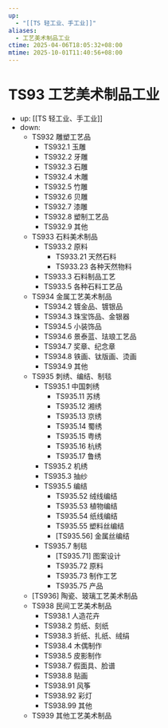 ```yaml
---
up:
  - "[[TS 轻工业、手工业]]"
aliases:
  - 工艺美术制品工业
ctime: 2025-04-06T18:05:32+08:00
mtime: 2025-10-01T11:40:56+08:00
---
```


# TS93 工艺美术制品工业

- up: [[TS 轻工业、手工业]]
- down:	
	- TS932 雕塑工艺品
		- TS932.1 玉雕
		- TS932.2 牙雕
		- TS932.3 石雕
		- TS932.4 木雕
		- TS932.5 竹雕
		- TS932.6 贝雕
		- TS932.7 漆雕
		- TS932.8 塑制工艺品
		- TS932.9 其他
	- TS933 石料美术制品
		- TS933.2 原料
			- TS933.21 天然石料
			- TS933.23 各种天然物料
		- TS933.3 石料制品工艺
		- TS933.5 各种石料工艺品
	- TS934 金属工艺美术制品
		- TS934.2 镀金品、镀银品
		- TS934.3 珠宝饰品、金银器
		- TS934.5 小装饰品
		- TS934.6 景泰蓝、珐琅工艺品
		- TS934.7 奖章、纪念章
		- TS934.8 铁画、钛版画、烫画
		- TS934.9 其他
	- TS935 刺绣、编结、制毯
		- TS935.1 中国刺绣
			- TS935.11 苏绣
			- TS935.12 湘绣
			- TS935.13 京绣
			- TS935.14 蜀绣
			- TS935.15 粤绣
			- TS935.16 杭绣
			- TS935.17 鲁绣
		- TS935.2 机绣
		- TS935.3 抽纱
		- TS935.5 编结
			- TS935.52 绒线编结
			- TS935.53 植物编结
			- TS935.54 纸线编结
			- TS935.55 塑料丝编结
			- [TS935.56] 金属丝编结
		- TS935.7 制毯
			- [TS935.71] 图案设计
			- TS935.72 原料
			- TS935.73 制作工艺
			- TS935.75 产品
	- [TS936] 陶瓷、玻璃工艺美术制品
	- TS938 民间工艺美术制品
		- TS938.1 人造花卉
		- TS938.2 剪纸、刻纸
		- TS938.3 折纸、扎纸、绒绢
		- TS938.4 木偶制作
		- TS938.5 皮影制作
		- TS938.7 假面具、脸谱
		- TS938.8 贴画
		- TS938.91 风筝
		- TS938.92 彩灯
		- TS938.99 其他
	- TS939 其他工艺美术制品
			
